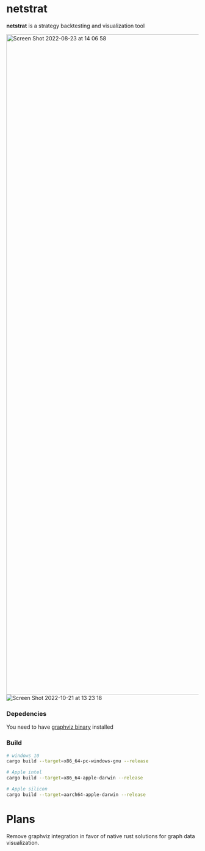 # netstrat
**netstrat** is a strategy backtesting and visualization tool

<img width="1728" alt="Screen Shot 2022-08-23 at 14 06 58" src="https://user-images.githubusercontent.com/32969427/186132111-9bce80c2-fe13-4208-9d02-2ede064d5ed5.png">

<img alt="Screen Shot 2022-10-21 at 13 23 18" src="https://user-images.githubusercontent.com/32969427/197162032-ba3efb31-af82-4f41-ad0b-25de5bc4834e.png">

### Depedencies
You need to have [graphviz binary](https://graphviz.org/download/) installed

### Build
```bash
# windows 10
cargo build --target=x86_64-pc-windows-gnu --release
```
```bash
# Apple intel
cargo build --target=x86_64-apple-darwin --release
```
```bash
# Apple silicon
cargo build --target=aarch64-apple-darwin --release
```

# Plans 
Remove graphviz integration in favor of native rust solutions for graph data visualization.
